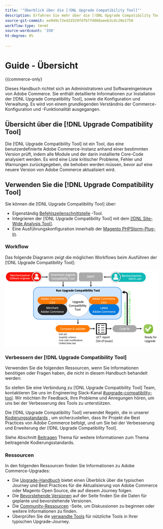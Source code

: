 ```yaml
---
title: '"Überblick über die [!DNL Upgrade Compatibility Tool]"'
description: Erfahren Sie mehr über die [!DNL Upgrade Compatibility Tool] und wie es Ihnen bei Ihrem Adobe Commerce-Projekt helfen kann.
source-git-commit: ee949c72e42d329fdfb7f4068aeeb3cdc20e1758
workflow-type: tm+mt
source-wordcount: '350'
ht-degree: 0%

---
```



# Guide - Übersicht

{{commerce-only}

Dieses Handbuch richtet sich an Administratoren und Softwareingenieure von Adobe Commerce. Sie enthält detaillierte Informationen zur Installation der [!DNL Upgrade Compatibility Tool], sowie die Konfiguration und Verwaltung. Es wird von einem grundlegenden Verständnis der Commerce-Konfiguration und -Funktionalität ausgegangen.

## Übersicht über die [!DNL Upgrade Compatibility Tool]

Die [!DNL Upgrade Compatibility Tool] ist ein Tool, das eine benutzerdefinierte Adobe Commerce-Instanz anhand einer bestimmten Version prüft, indem alle Module und der darin installierte Core-Code analysiert werden. Es wird eine Liste kritischer Probleme, Fehler und Warnungen zurückgegeben, die behoben werden müssen, bevor auf eine neuere Version von Adobe Commerce aktualisiert wird.

## Verwenden Sie die [!DNL Upgrade Compatibility Tool]

Sie können die [!DNL Upgrade Compatibility Tool] über:

- Eigenständig [Befehlszeilenschnittstelle](../upgrade-compatibility-tool/run.md) -Tool.
- Integrieren der [!DNL Upgrade Compatibility Tool] mit dem [[!DNL Site-Wide Analysis Tool]](../upgrade-compatibility-tool/integrate-analysis-tool.md).
- Eine Ausführungskonfiguration innerhalb der [Magento PHPStorm-Plug-in](../upgrade-compatibility-tool/run-configuration-phpstorm-plugin.md).

### Workflow

Das folgende Diagramm zeigt die möglichen Workflows beim Ausführen der [!DNL Upgrade Compatibility Tool]:

![[!DNL Upgrade Compatibility Tool] Abbildung](../../assets/upgrade-guide/uct-diagram-v5.png)

### Verbessern der [!DNL Upgrade Compatibility Tool]

Verwenden Sie die folgenden Ressourcen, wenn Sie Informationen benötigen oder Fragen haben, die nicht in diesem Handbuch behandelt werden:

So stellen Sie eine Verbindung zu [!DNL Upgrade Compatibility Tool] Team, kontaktieren Sie uns im Engineering Slack-Kanal [#upgrade-compatibility-tool](https://magentocommeng.slack.com/archives/C019Y143U9F). Wir möchten Ihr Feedback, Ihre Probleme und Anregungen hören, um uns bei der Verbesserung des Tools zu unterstützen.

Die [!DNL Upgrade Compatibility Tool] verwendet Regeln, die in unserer [Kodierungsstandards](https://devdocs.magento.com/guides/v2.4/coding-standards/bk-coding-standards.html) , um sicherzustellen, dass Ihr Projekt die Best Practices von Adobe Commerce befolgt, und um Sie bei der Verbesserung und Erweiterung der [!DNL Upgrade Compatibility Tool].

Siehe Abschnitt [Beitragen](https://devdocs.magento.com/guides/v2.4/coding-standards/contributing.html) Thema für weitere Informationen zum Thema beitragende Kodierungsstandards.

### Ressourcen

In den folgenden Ressourcen finden Sie Informationen zu Adobe Commerce-Upgrades:

- Die [Upgrade-Handbuch](https://experienceleague.adobe.com/docs/commerce-operations/upgrade-guide/overview.html) bietet einen Überblick über die typischen Journey und Best Practices für die Aktualisierung von Adobe Commerce oder Magento Open Source, die auf diesem Journey folgen.
- Die [Bevorstehende Versionen](https://devdocs.magento.com/release/) auf der Seite finden Sie die Daten für geplante und bevorstehende Versionen.
- Die [Community-Ressourcen](https://developer.adobe.com/commerce/contributor/community/) -Seite, um Diskussionen zu beginnen oder weitere Informationen zu finden.
- Überprüfen Sie die [verwandte Tools](https://experienceleague.adobe.com/docs/commerce-operations/upgrade-guide/related-tools.html) für nützliche Tools in Ihrer typischen Upgrade-Journey.
